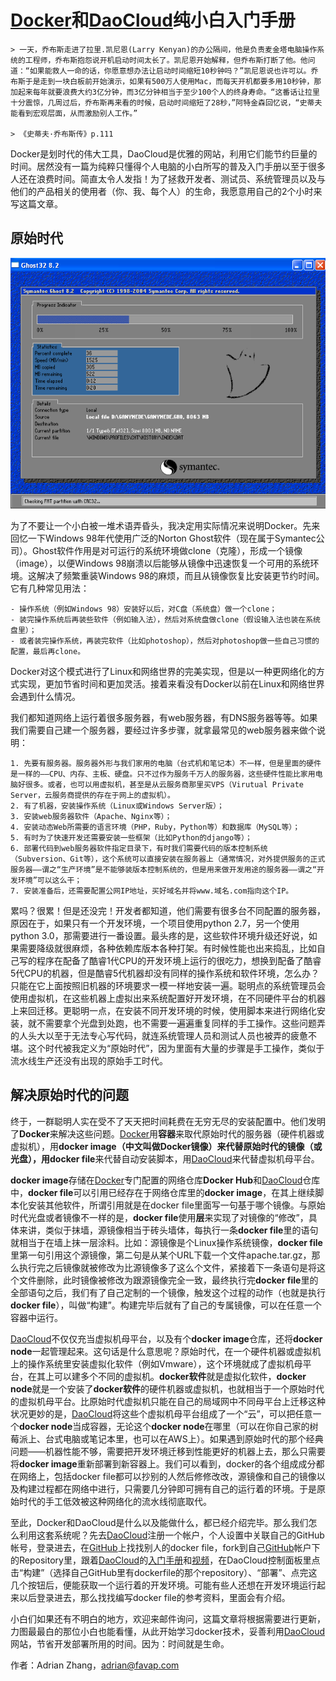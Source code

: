 # [Docker][1]和[DaoCloud][2]纯小白入门手册

	> 一天，乔布斯走进了拉里.凯尼恩(Larry Kenyan)的办公隔间，他是负责麦金塔电脑操作系统的工程师，乔布斯抱怨说开机启动时间太长了。凯尼恩开始解释，但乔布斯打断了他。他问道：“如果能救人一命的话，你愿意想办法让启动时间缩短10秒钟吗？”凯尼恩说也许可以。乔布斯于是走到一块白板前开始演示，如果有500万人使用Mac，而每天开机都要多用10秒钟，那加起来每年就要浪费大约3亿分钟，而3亿分钟相当于至少100个人的终身寿命。“这番话让拉里十分震惊，几周过后，乔布斯再来看的时候，启动时间缩短了28秒，”阿特金森回忆说，“史蒂夫能看到宏观层面，从而激励别人工作。” 

	> 《史蒂夫·乔布斯传》p.111

Docker是划时代的伟大工具，DaoCloud是优雅的网站，利用它们能节约巨量的时间。居然没有一篇为纯粹只懂得个人电脑的小白所写的普及入门手册以至于很多人还在浪费时间。简直太令人发指！为了拯救开发者、测试员、系统管理员以及与他们的产品相关的使用者（你、我、每个人）的生命，我愿意用自己的2个小时来写这篇文章。

## 原始时代

![Ghost](./ghost.png)

为了不要让一个小白被一堆术语弄昏头，我决定用实际情况来说明Docker。先来回忆一下Windows 98年代使用广泛的Norton Ghost软件（现在属于Symantec公司）。Ghost软件作用是对可运行的系统环境做clone（克隆），形成一个镜像（image），以便Windows 98崩溃以后能够从镜像中迅速恢复一个可用的系统环境。这解决了频繁重装Windows 98的麻烦，而且从镜像恢复比安装更节约时间。它有几种常见用法：

	- 操作系统（例如Windows 98）安装好以后，对C盘（系统盘）做一个clone；
	- 装完操作系统后再装些软件（例如输入法），然后对系统盘做clone（假设输入法也装在系统盘里）；
	- 或者装完操作系统，再装完软件（比如photoshop），然后对photoshop做一些自己习惯的配置，最后再clone。

Docker对这个模式进行了Linux和网络世界的完美实现，但是以一种更网络化的方式实现，更加节省时间和更加灵活。接着来看没有Docker以前在Linux和网络世界会遇到什么情况。

我们都知道网络上运行着很多服务器，有web服务器，有DNS服务器等等。如果我们需要自己建一个服务器，要经过许多步骤，就拿最常见的web服务器来做个说明：

	1. 先要有服务器。服务器外形与我们家用的电脑（台式机和笔记本）不一样，但是里面的硬件是一样的——CPU、内存、主板、硬盘。只不过作为服务千万人的服务器，这些硬件性能比家用电脑好很多。或者，也可以用虚拟机，甚至是从云服务商那里买VPS（Virutual Private Server，云服务商提供的存在于网上的虚拟机）。
	2. 有了机器，安装操作系统（Linux或Windows Server版）；
	3. 安装web服务器软件（Apache、Nginx等）；
	4. 安装动态Web所需要的语言环境（PHP，Ruby，Python等）和数据库（MySQL等）；
	5. 有时为了快速开发还需要安装一些框架（比如Python的django等）；
	6. 部署代码到web服务器软件指定目录下，有时我们需要代码的版本控制系统（Subversion、Git等），这个系统可以直接安装在服务器上（通常情况，对外提供服务的正式服务器——谓之“生产环境”是不能够装版本控制系统的，但是用来做开发用途的服务器——谓之“开发环境”可以这么干；
	7. 安装准备后，还需要配置公网IP地址，买好域名并将www.域名.com指向这个IP。

累吗？很累！但是还没完！开发者都知道，他们需要有很多台不同配置的服务器，原因在于，如果只有一个开发环境，一个项目使用python 2.7，另一个使用python 3.0，那需要进行一番设置。最头疼的是，这些软件环境升级还好说，如果需要降级就很麻烦，各种依赖库版本各种打架。有时候性能也出来捣乱，比如自己写的程序在配备了酷睿1代CPU的开发环境上运行的很吃力，想换到配备了酷睿5代CPU的机器，但是酷睿5代机器却没有同样的操作系统和软件环境，怎么办？只能在它上面按照旧机器的环境要求一模一样地安装一遍。聪明点的系统管理员会使用虚拟机，在这些机器上虚拟出来系统配置好开发环境，在不同硬件平台的机器上来回迁移。更聪明一点，在安装不同开发环境的时候，使用脚本来进行网络化安装，就不需要拿个光盘到处跑，也不需要一遍遍重复同样的手工操作。这些问题弄的人头大以至于无法专心写代码，就连系统管理人员和测试人员也被弄的疲惫不堪。这个时代被我定义为“原始时代”，因为里面有大量的步骤是手工操作，类似于流水线生产还没有出现的原始手工时代。

## 解决原始时代的问题

终于，一群聪明人实在受不了天天把时间耗费在无穷无尽的安装配置中。他们发明了**Docker**来解决这些问题。[Docker][1]用**容器**来取代原始时代的服务器（硬件机器或虚拟机），用**docker image（中文叫做Docker镜像）**来代替原始时代的镜像（或光盘），用**docker file**来代替自动安装脚本，用[DaoCloud][2]来代替虚拟机母平台。

**docker image**存储在[Docker][1]专门配置的网络仓库**Docker Hub**和[DaoCloud][2]仓库中，**docker file**可以引用已经存在于网络仓库里的**docker image**，在其上继续脚本化安装其他软件，所谓引用就是在docker file里面写一句基于哪个镜像。与原始时代光盘或者镜像不一样的是，**docker file**使用**层**来实现了对镜像的“修改”，具体来讲，类似于抹墙，源镜像相当于砖头墙体，每执行一条**docker file**里的语句就相当于在墙上抹一层涂料。比如：源镜像是个Linux操作系统镜像，**docker file**里第一句引用这个源镜像，第二句是从某个URL下载一个文件apache.tar.gz，那么执行完之后镜像就被修改为比源镜像多了这么个文件，紧接着下一条语句是将这个文件删除，此时镜像被修改为跟源镜像完全一致，最终执行完**docker file**里的全部语句之后，我们有了自己定制的一个镜像，触发这个过程的动作（也就是执行**docker file**），叫做“构建”。构建完毕后就有了自己的专属镜像，可以在任意一个容器中运行。

[DaoCloud][2]不仅仅充当虚拟机母平台，以及有个**docker image**仓库，还将**docker node**一起管理起来。这句话是什么意思呢？原始时代，在一个硬件机器或虚拟机上的操作系统里安装虚拟化软件（例如Vmware），这个环境就成了虚拟机母平台，在其上可以建多个不同的虚拟机。**docker软件**就是虚拟化软件，**docker node**就是一个安装了**docker软件**的硬件机器或虚拟机，也就相当于一个原始时代的虚拟机母平台。比原始时代虚拟机只能在自己的局域网中不同母平台上迁移这种状况更妙的是，[DaoCloud][2]将这些个虚拟机母平台组成了一个“云”，可以把任意一个**docker node**当成容器，无论这个**docker node**在哪里（可以在你自己家的树莓派上、台式电脑或笔记本里，也可以在AWS上）。如果遇到原始时代的那个经典问题——机器性能不够，需要把开发环境迁移到性能更好的机器上去，那么只需要将**docker image**重新部署到新容器上。我们可以看到，docker的各个组成成分都在网络上，包括docker file都可以抄别的人然后修修改改，源镜像和自己的镜像以及构建过程都在网络中进行，只需要几分钟即可拥有自己的运行着的环境。于是原始时代的手工低效被这种网络化的流水线彻底取代。

至此，Docker和DaoCloud是什么以及能做什么，都已经介绍完毕。那么我们怎么利用这套系统呢？先去[DaoCloud][2]注册一个帐户，个人设置中关联自己的GitHub帐号，登录进去，在[GitHub][3]上找找别人的docker file，fork到自己[GitHub][3]帐户下的Repository里，跟着[DaoCloud][2]的[入门手册][4]和[视频][5]，在DaoCloud控制面板里点击“构建”（选择自己GitHub里有dockerfile的那个repository）、“部署”、点完这几个按钮后，便能获取一个运行着的开发环境。可能有些人还想在开发环境运行起来以后登录进去，那么找找编写docker file的参考资料，里面会有介绍。

小白们如果还有不明白的地方，欢迎来邮件询问，这篇文章将根据需要进行更新，力图最最白的那位小白也能看懂，从此开始学习docker技术，妥善利用[DaoCloud][2]网站，节省开发部署所用的时间。因为：时间就是生命。


[1]: <http://www.docker.com>
[2]: <http://www.daocloud.io>
[3]: <http://www.github.com>
[4]: <http://help.daocloud.io/>
[5]: <http://7u2psl.com2.z0.glb.qiniucdn.com/daocloud_small.mp4>

作者：Adrian Zhang，adrian@favap.com